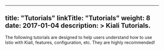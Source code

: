 
---
title: "Tutorials"
linkTitle: "Tutorials"
weight: 8
date: 2017-01-04
description: >
  Kiali Tutorials.
---

The following tutorials are designed to help users understand how to use Istio with Kiali, features, configuration, etc.  They are highly recommended!

